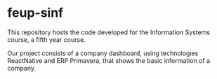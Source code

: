 # feup-sinf

This repository hosts the code developed for the Information Systems course, a fifth year course.

Our project consists of a company dashboard, using technologies ReactNative and ERP Primavera, that shows the basic information of a company.
